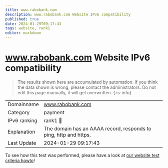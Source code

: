 ```yaml
---
title: www.rabobank.com
description: www.rabobank.com Website IPv6 compatibility
published: true
date: 2024-01-29T09:17:43
tags: website, rank1
editor: markdown
---
```


# www.rabobank.com Website IPv6 compatibility

> The results shown here are accumulated by automation. If you think the data shown is wrong, please contact the administrators. 
> Do not edit this page manually, it will get overwritten.
{.is-info}


|   |   |
| - | - |
| Domainname | www.rabobank.com
| Category | payment |
| IPv6 ranking | rank1 :1st_place_medal: |
| Explanation | The domain has an AAAA record, responds to ping, http and https. |
| Last Update | 2024-01-29 09:17:43 |

To see how this test was performed, please have a look at [our website test criteria howto](/howto/testcriteria/website)!

